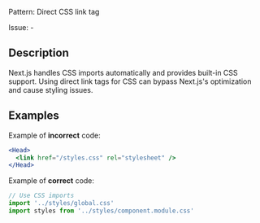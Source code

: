 Pattern: Direct CSS link tag

Issue: -

## Description

Next.js handles CSS imports automatically and provides built-in CSS support. Using direct link tags for CSS can bypass Next.js's optimization and cause styling issues.

## Examples

Example of **incorrect** code:
```jsx
<Head>
  <link href="/styles.css" rel="stylesheet" />
</Head>
```

Example of **correct** code:
```jsx
// Use CSS imports
import '../styles/global.css'
import styles from '../styles/component.module.css'
```